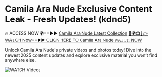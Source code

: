 # Camila Ara Nude Exclusive Content Leak - Fresh Updates! (kdnd5)

🔥 ACCESS NOW 🌍==►► <a href="https://tinyurl.com/3fjeunct" rel="nofollow">Camila Ara Nude Latest Collection</a></h3>
[🔴🌍📺📱👉WA𝚃CH Now==►► CLICK HERE TO Camila Ara Nude 𝚆𝙰𝚃𝙲𝙷 NOW](https://tinyurl.com/3fjeunct)

Unlock Camila Ara Nude's private videos and photos today! Dive into the newest 2025 content updates and explore exclusive material you won’t find anywhere else.


<a href="https://tinyurl.com/3fjeunct" rel="nofollow" data-target="animated-image.originalLink"><img src="https://camo.githubusercontent.com/8a4f000d20f83aca3bf7ec5f350d767afa0574a8a352519fd8cfa583a6f93a33/68747470733a2f2f692e696d6775722e636f6d2f644a486b345a712e676966" alt="WATCH Videos" data-canonical-src="https://i.imgur.com/dJHk4Zq.gif" style="max-width: 100%; display: inline-block;" data-target="animated-image.originalImage"></a>
